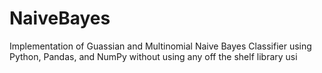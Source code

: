 # NaiveBayes
Implementation of Guassian and Multinomial Naive Bayes Classifier using Python, Pandas, and NumPy without using any off the shelf library usi 
